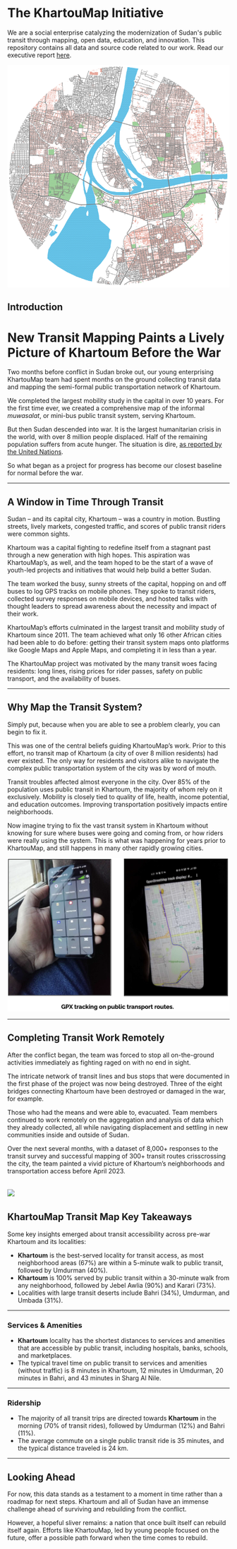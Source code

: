 The KhartouMap Initiative
=========================

We are a social enterprise catalyzing the modernization of Sudan's public transit through mapping, open data, education, and innovation. This repository contains all data and source code related to our work. Read our executive report [here](https://simplebooklet.com/khartoumap).

![](./data/transit_map/krt.png)

Introduction
------------

# New Transit Mapping Paints a Lively Picture of Khartoum Before the War

Two months before conflict in Sudan broke out, our young enterprising KhartouMap team had spent months on the ground collecting transit data and mapping the semi-formal public transportation network of Khartoum.

We completed the largest mobility study in the capital in over 10 years. For the first time ever, we created a comprehensive map of the informal *muwasalat*, or mini-bus public transit system, serving Khartoum.

But then Sudan descended into war. It is the largest humanitarian crisis in the world, with over 8 million people displaced. Half of the remaining population suffers from acute hunger. The situation is dire, [as reported by the United Nations](https://press.un.org/en/2024/sc15634.doc.htm).

So what began as a project for progress has become our closest baseline for normal before the war.

---

## A Window in Time Through Transit

Sudan – and its capital city, Khartoum – was a country in motion. Bustling streets, lively markets, congested traffic, and scores of public transit riders were common sights.

Khartoum was a capital fighting to redefine itself from a stagnant past through a new generation with high hopes. This aspiration was KhartouMap’s, as well, and the team hoped to be the start of a wave of youth-led projects and initiatives that would help build a better Sudan.

The team worked the busy, sunny streets of the capital, hopping on and off buses to log GPS tracks on mobile phones. They spoke to transit riders, collected survey responses on mobile devices, and hosted talks with thought leaders to spread awareness about the necessity and impact of their work.

KhartouMap’s efforts culminated in the largest transit and mobility study of Khartoum since 2011. The team achieved what only 16 other African cities had been able to do before: getting their transit system maps onto platforms like Google Maps and Apple Maps, and completing it in less than a year.

The KhartouMap project was motivated by the many transit woes facing residents: long lines, rising prices for rider passes, safety on public transport, and the availability of buses.

---

## Why Map the Transit System?

Simply put, because when you are able to see a problem clearly, you can begin to fix it.

This was one of the central beliefs guiding KhartouMap’s work. Prior to this effort, no transit map of Khartoum (a city of over 8 million residents) had ever existed. The only way for residents and visitors alike to navigate the complex public transportation system of the city was by word of mouth.

Transit troubles affected almost everyone in the city. Over 85% of the population uses public transit in Khartoum, the majority of whom rely on it exclusively. Mobility is closely tied to quality of life, health, income potential, and education outcomes. Improving transportation positively impacts entire neighborhoods.

Now imagine trying to fix the vast transit system in Khartoum without knowing for sure where buses were going and coming from, or how riders were really using the system. This is what was happening for years prior to KhartouMap, and still happens in many other rapidly growing cities.

![](./data/gpx/gpx.png)

---

## Completing Transit Work Remotely

After the conflict began, the team was forced to stop all on-the-ground activities immediately as fighting raged on with no end in sight.

The intricate network of transit lines and bus stops that were documented in the first phase of the project was now being destroyed. Three of the eight bridges connecting Khartoum have been destroyed or damaged in the war, for example.

Those who had the means and were able to, evacuated. Team members continued to work remotely on the aggregation and analysis of data which they already collected, all while navigating displacement and settling in new communities inside and outside of Sudan.

Over the next several months, with a dataset of 8,000+ responses to the transit survey and successful mapping of 300+ transit routes crisscrossing the city, the team painted a vivid picture of Khartoum’s neighborhoods and transportation access before April 2023.

![](.data/transit_map/paper_map.png)
---

## KhartouMap Transit Map Key Takeaways

Some key insights emerged about transit accessibility across pre-war Khartoum and its localities:

- **Khartoum** is the best-served locality for transit access, as most neighborhood areas (67%) are within a 5-minute walk to public transit, followed by Umdurman (40%).
- **Khartoum** is 100% served by public transit within a 30-minute walk from any neighborhood, followed by Jebel Awlia (90%) and Karari (73%).
- Localities with large transit deserts include Bahri (34%), Umdurman, and Umbada (31%).

---

### Services & Amenities

- **Khartoum** locality has the shortest distances to services and amenities that are accessible by public transit, including hospitals, banks, schools, and marketplaces.
- The typical travel time on public transit to services and amenities (without traffic) is 8 minutes in Khartoum, 12 minutes in Umdurman, 20 minutes in Bahri, and 43 minutes in Sharg Al Nile.

---

### Ridership

- The majority of all transit trips are directed towards **Khartoum** in the morning (70% of transit rides), followed by Umdurman (12%) and Bahri (11%).
- The average commute on a single public transit ride is 35 minutes, and the typical distance traveled is 24 km.

---

## Looking Ahead

For now, this data stands as a testament to a moment in time rather than a roadmap for next steps. Khartoum and all of Sudan have an immense challenge ahead of surviving and rebuilding from the conflict.

However, a hopeful sliver remains: a nation that once built itself can rebuild itself again. Efforts like KhartouMap, led by young people focused on the future, offer a possible path forward when the time comes to rebuild.